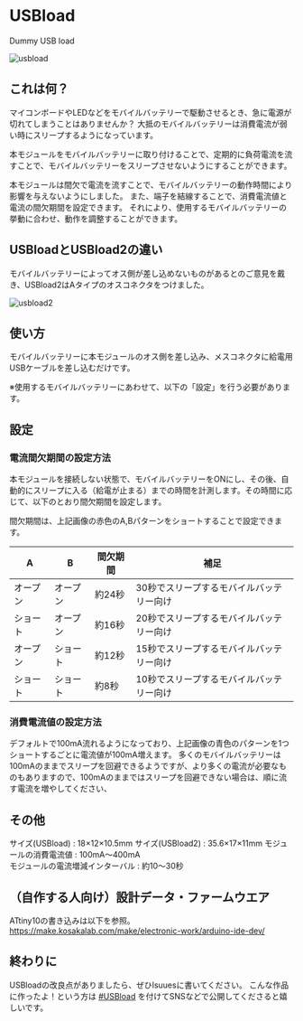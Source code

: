 # USBload
Dummy USB load

![usbload](https://user-images.githubusercontent.com/10735253/46649043-82090500-cbd2-11e8-8a2e-10b9c3b0a5ba.jpg)

## これは何？
マイコンボードやLEDなどをモバイルバッテリーで駆動させるとき、急に電源が切れてしまうことはありませんか？
大抵のモバイルバッテリーは消費電流が弱い時にスリープするようになっています。

本モジュールをモバイルバッテリーに取り付けることで、定期的に負荷電流を流すことで、モバイルバッテリーをスリープさせないようにすることができます。

本モジュールは間欠で電流を流すことで、モバイルバッテリーの動作時間により影響を与えないようにしました。
また、端子を結線することで、消費電流値と電流の間欠期間を設定できます。
それにより、使用するモバイルバッテリーの挙動に合わせ、動作を調整することができます。

## USBloadとUSBload2の違い
モバイルバッテリーによってオス側が差し込めないものがあるとのご意見を戴き、USBload2はAタイプのオスコネクタをつけました。

![usbload2](https://user-images.githubusercontent.com/10735253/86889670-181ae800-c137-11ea-87fa-b8d8b5a2260b.jpg)

## 使い方
モバイルバッテリーに本モジュールのオス側を差し込み、メスコネクタに給電用USBケーブルを差し込むだけです。

※使用するモバイルバッテリーにあわせて、以下の「設定」を行う必要があります。

## 設定

### 電流間欠期間の設定方法

本モジュールを接続しない状態で、モバイルバッテリーをONにし、その後、自動的にスリープに入る（給電が止まる）までの時間を計測します。その時間に応じて、以下のとおり間欠期間を設定します。

間欠期間は、上記画像の赤色のA,Bパターンをショートすることで設定できます。

|A|B|間欠期間|補足|
|----|----|----|----|
|オープン|オープン|約24秒|30秒でスリープするモバイルバッテリー向け|
|ショート|オープン|約16秒|20秒でスリープするモバイルバッテリー向け|
|オープン|ショート|約12秒|15秒でスリープするモバイルバッテリー向け|
|ショート|ショート|約8秒|10秒でスリープするモバイルバッテリー向け|

### 消費電流値の設定方法
デフォルトで100mA流れるようになっており、上記画像の青色のパターンを1つショートするごとに電流値が100mA増えます。
多くのモバイルバッテリーは100mAのままでスリープを回避できるようですが、より多くの電流が必要なものもありますので、100mAのままではスリープを回避できない場合は、順に流す電流を増やしてください、

## その他
サイズ(USBload) : 18×12×10.5mm
サイズ(USBload2) : 35.6×17×11mm
モジュールの消費電流値 : 100mA～400mA  
モジュールの電流増減インターバル : 約10～30秒  

## （自作する人向け）設計データ・ファームウエア
ATtiny10の書き込みは以下を参照。
https://make.kosakalab.com/make/electronic-work/arduino-ide-dev/

## 終わりに

USBloadの改良点がありましたら、ぜひIsuuesに書いてください。
こんな作品に作ったよ！という方は [#USBload](https://twitter.com/search?q=%23USBload&src=typed_query) を付けてSNSなどで公開してくださると嬉しいです。
